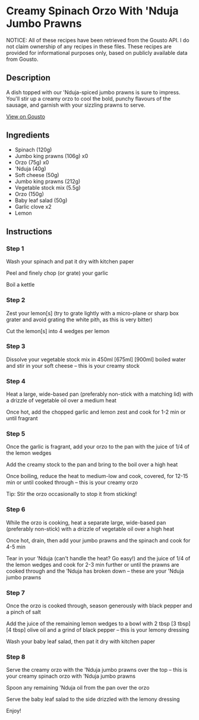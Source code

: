 # Creamy Spinach Orzo With 'Nduja Jumbo Prawns

NOTICE: All of these recipes have been retrieved from the Gousto API. I do not claim ownership of any recipes in these files. These recipes are provided for informational purposes only, based on publicly available data from Gousto.

## Description

A dish topped with our 'Nduja-spiced jumbo prawns is sure to impress. You'll stir up a creamy orzo to cool the bold, punchy flavours of the sausage, and garnish with your sizzling prawns to serve.

[View on Gousto](https://www.gousto.co.uk/recipes/cookbook/creamy-leek-orzo-with-nduja-jumbo-prawns)

## Ingredients

- Spinach (120g)
- Jumbo king prawns (106g) x0
- Orzo (75g) x0
-  'Nduja (40g)
- Soft cheese (50g)
- Jumbo king prawns (212g)
- Vegetable stock mix (5.5g)
- Orzo (150g)
- Baby leaf salad (50g)
- Garlic clove x2
- Lemon

## Instructions


### Step 1

Wash your spinach and pat it dry with kitchen paper

Peel and finely chop (or grate) your garlic

Boil a kettle


### Step 2

Zest your lemon[s] (try to grate lightly with a micro-plane or sharp box grater and avoid grating the white pith, as this is very bitter)

Cut the lemon[s] into 4 wedges per lemon


### Step 3

Dissolve your vegetable stock mix in 450ml<span class="text-danger"> <span class="text-purple">[675ml]</span> [900ml] </span>boiled water and stir in your soft cheese – this is your creamy stock


### Step 4

Heat a large, wide-based pan (preferably non-stick with a matching lid) with a drizzle of vegetable oil over a medium heat

Once hot, add the chopped garlic and lemon zest and cook for 1-2 min or until fragrant


### Step 5

Once the garlic is fragrant, add your orzo to the pan with the juice of 1/4 of the lemon wedges

Add the creamy stock to the pan and bring to the boil over a high heat

Once boiling, reduce the heat to medium-low and cook, covered, for 12-15 min or until cooked through – this is your creamy orzo

Tip: Stir the orzo occasionally to stop it from sticking!


### Step 6

While the orzo is cooking, heat a separate large, wide-based pan (preferably non-stick) with a drizzle of vegetable oil over a high heat

Once hot, drain, then add your jumbo prawns and the spinach and cook for 4-5 min

Tear in your 'Nduja (can't handle the heat? Go easy!) and the juice of 1/4 of the<span class="text-danger"> </span>lemon wedges and cook for 2-3 min further or until the prawns are cooked through and the ’Nduja has broken down – these are your 'Nduja jumbo prawns


### Step 7

Once the orzo is cooked through, season generously with black pepper and a pinch of salt

Add the juice of the remaining lemon wedges to a bowl with 2 tbsp<span class="text-purple"> [3 tbsp]</span> <span class="text-danger">[4 tbsp]</span> olive oil and a grind of black pepper – this is your lemony dressing

Wash your baby leaf salad, then pat it dry with kitchen paper

### Step 8

Serve the creamy orzo with the 'Nduja jumbo prawns over the top – this is your creamy spinach orzo with 'Nduja jumbo prawns

Spoon any remaining 'Nduja oil from the pan over the orzo

Serve the baby leaf salad to the side drizzled with the lemony dressing

Enjoy!

